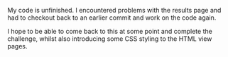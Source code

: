 My code is unfinished. I encountered problems with the results page and had to checkout back to an earlier commit and work on the code again.

I hope to be able to come back to this at some point and complete the challenge, whilst also introducing some CSS styling to the HTML view pages. 
